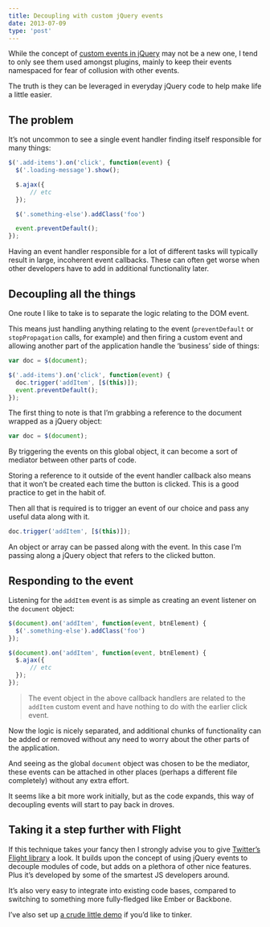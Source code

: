 ```yaml
---
title: Decoupling with custom jQuery events
date: 2013-07-09
type: 'post'
---
```

While the concept of [custom events in jQuery][1] may not be a new one, I tend to only see them used amongst plugins, mainly to keep their events namespaced for fear of collusion with other events.

The truth is they can be leveraged in everyday jQuery code to help make life a little easier.

## The problem

It&#8217;s not uncommon to see a single event handler finding itself responsible for many things:

``` js
$('.add-items').on('click', function(event) {
  $('.loading-message').show();

  $.ajax({
      // etc
  });

  $('.something-else').addClass('foo')

  event.preventDefault();
});
```

Having an event handler responsible for a lot of different tasks will typically result in large, incoherent event callbacks. These can often get worse when other developers have to add in additional functionality later.

## Decoupling all the things

One route I like to take is to separate the logic relating to the DOM event.

This means just handling anything relating to the event (`preventDefault` or `stopPropagation` calls, for example) and then firing a custom event and allowing another part of the application handle the &#8216;business&#8217; side of things:

``` js
var doc = $(document);

$('.add-items').on('click', function(event) {
  doc.trigger('addItem', [$(this)]);
  event.preventDefault();
});
```

The first thing to note is that I&#8217;m grabbing a reference to the document wrapped as a jQuery object:

``` js
var doc = $(document);
```

By triggering the events on this global object, it can become a sort of mediator between other parts of code.

Storing a reference to it outside of the event handler callback also means that it won&#8217;t be created each time the button is clicked. This is a good practice to get in the habit of.

Then all that is required is to trigger an event of our choice and pass any useful data along with it.

``` js
doc.trigger('addItem', [$(this)]);
```

An object or array can be passed along with the event. In this case I&#8217;m passing along a jQuery object that refers to the clicked button.

## Responding to the event

Listening for the `addItem` event is as simple as creating an event listener on the `document` object:

``` js
$(document).on('addItem', function(event, btnElement) {
  $('.something-else').addClass('foo')
});

$(document).on('addItem', function(event, btnElement) {
  $.ajax({
      // etc
  });
});
```

> The event object in the above callback handlers are related to the `addItem` custom event and have nothing to do with the earlier click event.

Now the logic is nicely separated, and additional chunks of functionality can be added or removed without any need to worry about the other parts of the application.

And seeing as the global `document` object was chosen to be the mediator, these events can be attached in other places (perhaps a different file completely) without any extra effort.

It seems like a bit more work initially, but as the code expands, this way of decoupling events will start to pay back in droves.

## Taking it a step further with Flight

If this technique takes your fancy then I strongly advise you to give [Twitter&#8217;s Flight library][2] a look. It builds upon the concept of using jQuery events to decouple modules of code, but adds on a plethora of other nice features. Plus it&#8217;s developed by some of the smartest JS developers around.

It&#8217;s also very easy to integrate into existing code bases, compared to switching to something more fully-fledged like Ember or Backbone.

I&#8217;ve also set up [a crude little demo][3] if you&#8217;d like to tinker.

 [1]: http://api.jquery.com/trigger/
 [2]: http://flightjs.github.io/
 [3]: http://jsfiddle.net/Blink/vRWRc/